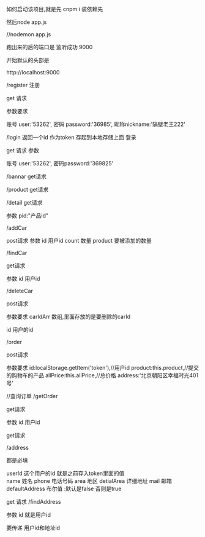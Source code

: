 如何启动该项目,就是先  cnpm i  装依赖先

然后node app.js

//nodemon app.js


跑出来的后的端口是 监听成功 9000



开始默认的头部是

<!-- 公共部分 -->
http://localhost:9000


/register
注册

get 请求

参数要求

账号 user:'53262',
密码 password:'36985',
昵称nickname:'隔壁老王222'


<!-- ************* -->

/login   返回一个id  作为token  存起到本地存储上面
登录 

get 请求
参数
<!-- 例如 -->
账号 user:'53262',
密码password:'369825'

<!-- ************* -->


 <!-- 轮播图数据 -->
/bannar
get请求


<!-- 获取推荐产品 -->

/product
get请求


<!-- 获取详产品情 -->

/detail
get请求

参数
  pid:"产品id"



<!-- //添加到购物车 -->
/addCar

post请求
参数
id 用户id
count 数量
product 要被添加的数量

<!-- 查询购物车的 -->
/findCar

get请求

参数
id  用户id


<!-- 删除购物车数据 -->
/deleteCar

post请求

参数要求
carIdArr 数组,里面存放的是要删除的carId

id  用户的id


<!-- 提交订单的  -->

/order

post请求

参数要求
 id:localStorage.getItem('token'),//用户id
product:this.product,//提交的购物车的产品
allPrice:this.allPrice,//总价格
address:'北京朝阳区幸福时光401号'



//查询订单
/getOrder

get请求

参数
id 用户id



<!-- 添加地址 -->
get请求

/address

都是必填

userId     这个用户的id  就是之前存入token里面的值  
name 姓名
phone 电话号码
area 地区
detialArea 详细地址
mail  邮箱
defaultAddress  布尔值 :默认是false   否则是true  


<!-- 查询地址 -->
get 请求
/findAddress

参数
id  就是用户id


<!-- 修改地址 暂时未写 -->
要传递 用户id和地址id




